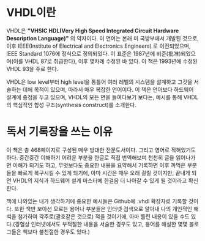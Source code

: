 # VHDL이란
VHDL은 **"VHSIC HDL(Very High Speed Integrated Circuit Hardware Description Language)"**
의 약자이다. 이 언어는 본래 미 국방부에서 개발된 것으로, 이후 IEEE(Institute of Electrical and Electronics Engineers)
로 이전되었으며, IEEE Standard 1076에 정식으로 정의되었다. 이 표준은 1987년에 비준(批准)되었으며(이를 VHDL 87로 취급한다),
이후 몇차례 수정된 바 있다. 이 책은 1993년에 수정된 VHDL 93을 주로 한다.

VHDL은 low level부터 high level을 통틀어 여러 레벨의 시스템을 설계하고 그것을 서술하는 데에 목적이 있으며, 
따라서 매우 복잡한 언어이다. 이 책은 언어보다 하드웨어 설계에 중점을 두고 있으며, VHDL의 모든 면을 들여다보기 보다는, 예시를 통해 
VHDL의 핵심적인 합성 구조(synthesis construct)를 소개한다.

# 독서 기록장을 쓰는 이유
이 책은 총 468페이지로 구성된 매우 방대한 전문도서이다. 그리고 영어로 적혀있기도 하다. 
중간중간 이해하기 어려운 부분을 한글로 직접 번역해보며 천천히 글을 읽어나가면 이해가 되기도 하고, 무엇보다도 중요한 내용을 요약해서 
기록하면 이후 까먹은 부분들을 빠르게 복구시킬 수 있게 되기에, 아마 시간은 매우 오래 걸릴 것이지만, 끝내게 되면 VHDL의 지식과 
하드웨어 설계 마스터에 한걸음 더 나아갈 수 있게 될 것이라고 확신한다.

책에 나와있는 내가 생각하기에 중요한 예시들은 Github에 .vhdl 확장자로 기록할 것이다. 또한 책만 보아선 모르는 용어나 부분들은 인터넷 
검색으로 알아내 나의 개인적인 해석을 첨가하여 각주로(괄호같은 것으로) 적을 것이기에, 아마 틀린 내용이 있을 수도 있다.(경험상 인터넷에서도 부적절한 내용을 서술한 경우도 
있고, 용어를 해설한 몇몇 블로그들은 책보다 불친절한 경우도 있다.)
